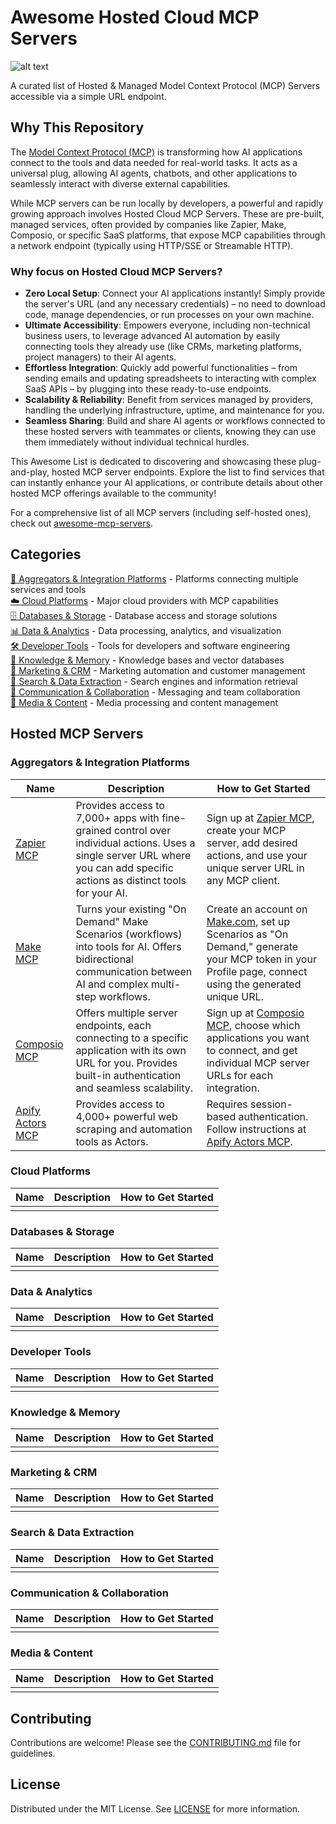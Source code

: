 # Awesome Hosted Cloud MCP Servers

![alt text](https://awesome.re/badge.svg)

A curated list of Hosted & Managed Model Context Protocol (MCP) Servers accessible via a simple URL endpoint.

## Why This Repository

The [Model Context Protocol (MCP)](https://modelcontextprotocol.io/) is transforming how AI applications connect to the tools and data needed for real-world tasks. It acts as a universal plug, allowing AI agents, chatbots, and other applications to seamlessly interact with diverse external capabilities.

While MCP servers can be run locally by developers, a powerful and rapidly growing approach involves Hosted Cloud MCP Servers. These are pre-built, managed services, often provided by companies like Zapier, Make, Composio, or specific SaaS platforms, that expose MCP capabilities through a network endpoint (typically using HTTP/SSE or Streamable HTTP).

### Why focus on Hosted Cloud MCP Servers?

- **Zero Local Setup**: Connect your AI applications instantly! Simply provide the server's URL (and any necessary credentials) – no need to download code, manage dependencies, or run processes on your own machine.
- **Ultimate Accessibility**: Empowers everyone, including non-technical business users, to leverage advanced AI automation by easily connecting tools they already use (like CRMs, marketing platforms, project managers) to their AI agents.
- **Effortless Integration**: Quickly add powerful functionalities – from sending emails and updating spreadsheets to interacting with complex SaaS APIs – by plugging into these ready-to-use endpoints.
- **Scalability & Reliability**: Benefit from services managed by providers, handling the underlying infrastructure, uptime, and maintenance for you.
- **Seamless Sharing**: Build and share AI agents or workflows connected to these hosted servers with teammates or clients, knowing they can use them immediately without individual technical hurdles.

This Awesome List is dedicated to discovering and showcasing these plug-and-play, hosted MCP server endpoints. Explore the list to find services that can instantly enhance your AI applications, or contribute details about other hosted MCP offerings available to the community!

For a comprehensive list of all MCP servers (including self-hosted ones), check out [awesome-mcp-servers](https://github.com/punkpeye/awesome-mcp-servers).

## Categories

[🔗 Aggregators & Integration Platforms](#aggregators--integration-platforms) - Platforms connecting multiple services and tools  
[☁️ Cloud Platforms](#cloud-platforms) - Major cloud providers with MCP capabilities  
[🗄️ Databases & Storage](#databases--storage) - Database access and storage solutions  
[📊 Data & Analytics](#data--analytics) - Data processing, analytics, and visualization  
[🛠️ Developer Tools](#developer-tools) - Tools for developers and software engineering  
[🧠 Knowledge & Memory](#knowledge--memory) - Knowledge bases and vector databases  
[🎯 Marketing & CRM](#marketing--crm) - Marketing automation and customer management  
[🔎 Search & Data Extraction](#search--data-extraction) - Search engines and information retrieval  
[💬 Communication & Collaboration](#communication--collaboration) - Messaging and team collaboration  
[🎥 Media & Content](#media--content) - Media processing and content management

## Hosted MCP Servers

### Aggregators & Integration Platforms

| Name                                                          | Description                                                                                                                                                                  | How to Get Started                                                                                                                                                        |
| ------------------------------------------------------------- | ---------------------------------------------------------------------------------------------------------------------------------------------------------------------------- | ------------------------------------------------------------------------------------------------------------------------------------------------------------------------- |
| [Zapier MCP](https://zapier.com/mcp)                          | Provides access to 7,000+ apps with fine-grained control over individual actions. Uses a single server URL where you can add specific actions as distinct tools for your AI. | Sign up at [Zapier MCP](https://zapier.com/mcp), create your MCP server, add desired actions, and use your unique server URL in any MCP client.                           |
| [Make MCP](https://developers.make.com/mcp-server)            | Turns your existing "On Demand" Make Scenarios (workflows) into tools for AI. Offers bidirectional communication between AI and complex multi-step workflows.                | Create an account on [Make.com](https://make.com), set up Scenarios as "On Demand," generate your MCP token in your Profile page, connect using the generated unique URL. |
| [Composio MCP](https://mcp.composio.dev)                      | Offers multiple server endpoints, each connecting to a specific application with its own URL for you. Provides built-in authentication and seamless scalability.             | Sign up at [Composio MCP](https://mcp.composio.dev), choose which applications you want to connect, and get individual MCP server URLs for each integration.              |
| [Apify Actors MCP](https://apify.com/apify/actors-mcp-server) | Provides access to 4,000+ powerful web scraping and automation tools as Actors.                                                                                              | Requires session-based authentication. Follow instructions at [Apify Actors MCP](https://apify.com/apify/actors-mcp-server).                                              |

### Cloud Platforms

| Name | Description | How to Get Started |
| ---- | ----------- | ------------------ |
|      |             |                    |

### Databases & Storage

| Name | Description | How to Get Started |
| ---- | ----------- | ------------------ |
|      |             |                    |

### Data & Analytics

| Name | Description | How to Get Started |
| ---- | ----------- | ------------------ |
|      |             |                    |

### Developer Tools

| Name | Description | How to Get Started |
| ---- | ----------- | ------------------ |
|      |             |                    |

### Knowledge & Memory

| Name | Description | How to Get Started |
| ---- | ----------- | ------------------ |
|      |             |                    |

### Marketing & CRM

| Name | Description | How to Get Started |
| ---- | ----------- | ------------------ |
|      |             |                    |

### Search & Data Extraction

| Name | Description | How to Get Started |
| ---- | ----------- | ------------------ |
|      |             |                    |

### Communication & Collaboration

| Name | Description | How to Get Started |
| ---- | ----------- | ------------------ |
|      |             |                    |

### Media & Content

| Name | Description | How to Get Started |
| ---- | ----------- | ------------------ |
|      |             |                    |

## Contributing

Contributions are welcome! Please see the [CONTRIBUTING.md](CONTRIBUTING.md) file for guidelines.

## License

Distributed under the MIT License. See [LICENSE](LICENSE) for more information.
